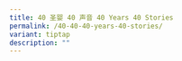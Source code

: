 ```yaml
---
title: 40 圣婴 40 声音 40 Years 40 Stories
permalink: /40-40-40-years-40-stories/
variant: tiptap
description: ""
---
```


